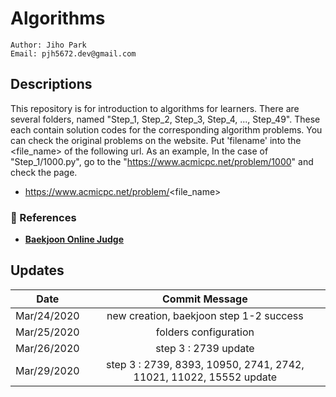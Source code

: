 # Algorithms
````
Author: Jiho Park
Email: pjh5672.dev@gmail.com
````


## Descriptions
This repository is for introduction to algorithms for learners. There are several folders, named "Step_1, Step_2, Step_3, Step_4, ..., Step_49". These each contain solution codes for the corresponding algorithm problems. You can check the original problems on the website. Put 'filename' into the <file_name> of the following url. As an example, In the case of "Step_1/1000.py", go to the "https://www.acmicpc.net/problem/1000" and check the page.    
- https://www.acmicpc.net/problem/<file_name>  

### :memo: References
- **[Baekjoon Online Judge](https://www.acmicpc.net)**     


## Updates
| Date | Commit Message |
|:----:|:----:|
| Mar/24/2020 | new creation, baekjoon step 1-2 success |
| Mar/25/2020 | folders configuration |
| Mar/26/2020 | step 3 : 2739 update |
| Mar/29/2020 | step 3 : 2739, 8393, 10950, 2741, 2742, 11021, 11022, 15552 update |
